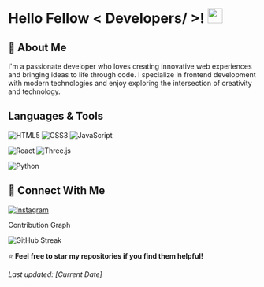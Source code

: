 <h1> Hello Fellow < Developers/ >! <img src = "https://raw.githubusercontent.com/MartinHeinz/MartinHeinz/master/wave.gif" width = 30px> </h1>
<p align='center'>

## 🚀 About Me

I'm a passionate developer who loves creating innovative web experiences and bringing ideas to life through code. I specialize in frontend development with modern technologies and enjoy exploring the intersection of creativity and technology.

## Languages & Tools
<!-- Large badges (default size) -->
![HTML5](https://img.shields.io/badge/HTML5-E34F26?style=for-the-badge&logo=html5&logoColor=white)
![CSS3](https://img.shields.io/badge/CSS3-1572B6?style=for-the-badge&logo=css3&logoColor=white)
![JavaScript](https://img.shields.io/badge/JavaScript-F7DF1E?style=for-the-badge&logo=javascript&logoColor=black)

<!-- Large badges -->
![React](https://img.shields.io/badge/React-20232A?style=for-the-badge&logo=react&logoColor=61DAFB)
![Three.js](https://img.shields.io/badge/Three.js-000000?style=for-the-badge&logo=three.js&logoColor=white)

<!-- Large badges -->
![Python](https://img.shields.io/badge/Python-3776AB?style=for-the-badge&logo=python&logoColor=white)

## 📱 Connect With Me

<!-- Large Instagram badge -->
[![Instagram](https://img.shields.io/badge/Instagram-E4405F?style=for-the-badge&logo=instagram&logoColor=white)](https://instagram.com/your_instagram_handle)

 Contribution Graph

![GitHub Streak](https://github-readme-streak-stats.herokuapp.com/?user=your_github_username&theme=radical)





⭐ **Feel free to star my repositories if you find them helpful!**

*Last updated: [Current Date]*
